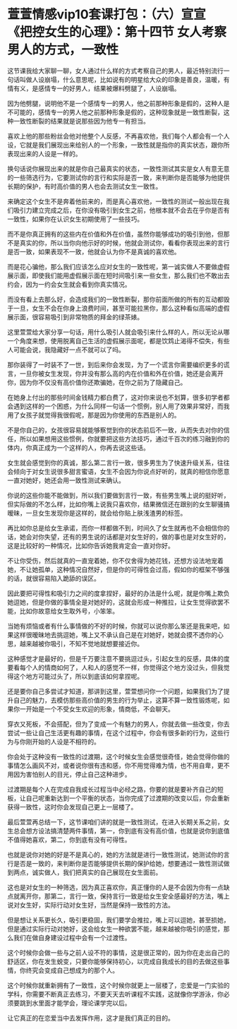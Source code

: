 # 萱萱情感vip10套课打包：（六）宣宣《把控女生的心理》：第十四节 女人考察男人的方式，一致性

这节课我给大家聊一聊，女人通过什么样的方式考察自己的男人，最近特别流行一句话叫做人设崩塌，什么意思呢，比如说有的明星给大众的印象是善良，温暖，有情有义，是感情专一的好男人，结果被爆料劈腿了，人设崩塌。

因为他劈腿，说明他不是一个感情专一的男人，他之前那种形象是假的，这种人是不可能的，感情专一的男人他之前那种形象是假的，这种现象就是一致性断裂，这种一致性断裂的结果就是说那些因为他专一有担当。

喜欢上他的那些粉丝会他对他整个人反感，不再喜欢他，我们每个人都会有一个人设，它就是我们展现出来给别人的一个形象，一致性就是指你的真实状态，跟你所表现出来的人设是一样的。

换句话说你展现出来的就是你自己最真实的状态，一致性测试其实是女人有意无意的一些筛选行为，它要测试你的言行和实际是否一致，来判断你是否能够为他提供长期的保护，有时高价值的男人也会去测试女生一致性。

来确定这个女生不是奔着他前来的，而是真心喜欢他，一致性的测试一般出现在我们吸引力建立完成之后，在你没有吸引到女生之前，他根本就不会去在乎你是否有一致性，如果你在认识女生初期使用了一些技巧。

而不是你真正拥有的这些内在价值和外在价值，虽然你能够成功的吸引到他，但那不是真实的你，所以当你向他示好的时候，他就会测试你，看看你表现出来的言行是否一致，如果表现不一致，他就会认为你不是真诚的喜欢他。

而是花心骗他，那么我们应该怎么应对女生的一致性呢，第一诚实做人不要做虚假展示面，即使我们能用虚假展示面在短时间吸引来一些女生，那么我们也不敢出去约会，因为一约会女生就会看到你真实情况。

而没有看上去那么好，会造成我们的一致性断裂，那你前面所做的所有的互动都毁于一旦，女生不会在你身上浪费时间，甚至可能拉黑你，那么这种看似高端的虚假展示面，很容易吸引到非常物质的拜金的绿茶婊。

这里萱萱给大家分享一句话，用什么吸引人就会吸引来什么样的人，所以无论从哪一个角度来想，使用脱离自己生活的虚假展示面呢，都是饮鸩止渴得不偿失，有些人可能会说，我隐藏好一点不就可以了吗。

那你装得了一时装不了一世，到后来你会发现，为了一个谎言你需要编织更多的谎言，一旦你被女生发现，你并没有那么高的内在价值和外在价值，她还是会离开你，因为你不仅没有高价值你还欺骗她，在你之前为了隐藏自己。

在她身上付出的那些时间金钱精力都白费了，这对你来说也不划算，很多初学者都会遇到这样的一个困惑，为什么同样一句话一个惯例，别人用了效果非常好，而我用了女孩子就觉得我很假呢，那是因为你使用的东西是别人的。

不是你自己的，女孩很容易就能够察觉到你的状态前后不一致，从而失去对你的信任，所以如果想用这些惯例，你就要把这些方法技巧，通过千百次的练习融到你的体内，你真正成为一个这样的人，你再去说这些话。

女生就会感觉到你的真诚，那么第二言行一致，很多男生为了快速升级关系，往往会倾向于对女生说很多甜言蜜语，女生不会因为你说点好听的，就真的相信你愿意一直对她好，她还会用一致性测试来确认。

你说的这些你能不能做到，所以我们要做到言行一致，有些男生嘴上说的挺好听，但实际做的不怎么样，比如你嘴上说我只喜欢你，结果微信还在跟别的女生聊骚搞暧昧，一旦女生发现你是这样的，就会给你贴上肤浅渣男的标签。

再比如你总是给女生承诺，而你一样都做不到，时间久了女生就再也不会相信你的话，她会对你失望，还有的男生说的话都是对女生好的，做的事也是对女生好的，这是比较好的一种情况，比如你告诉她我肯定会一直对你好。

不让你受伤，然后就真的一直宠着她，你不仅舍得为她花钱，还想方设法地宠着她，不让她孤单，这种情况自然好，但是你的可得性会过高，假如你的框架不够强的话，就很容易陷入跪舔的误区。

因此要把可得性和吸引力之间的度拿捏好，最好的办法是什么呢，就是你嘴上欺负她逗她，但是你做的事情全是对她好的，这就会形成一种推拉，让女生觉得欲罢不能，比如你故意给女生取外号，小笨笨。

当她有烦恼或者有什么事情做的不好的时候，你就可以说你那么笨还是我来吧，如果这样很暧昧地去挑逗她，嘴上又不承认自己是在对她好，她就会摸不透你的心思，越来越被你吸引，不知不觉地就想要接近你。

这种感觉才是最好的，但是千万要注意不要挑逗过头，引起女生的反感，具体的度要看每个人的情商如何了，人和人的感觉不一样，你觉得这个地方没过头，但我觉得这个地方可能过头了，所以到底该如何拿捏呢。

还是要你自己多尝试才知道，那讲到这里，萱萱想问你一个问题，如果我们为了提升自己的魅力，去模仿那些高价值的男生的行为举止，这算不算一致性锻炼呢，如果你一开始是一个不受女生欢迎的形象，情商低，不会聊天。

穿衣又死板，不会搭配，但为了变成一个有魅力的男人，你就去做一些改变，你去尝试一些让自己生活更有趣的事情，在这个过程中，你会有很多新的行为，这些行为与你刚开始的人设是不相符的。

你会处于这种没有一致性的过渡期，这个时候女生会感觉很奇怪，她会觉得你做的事情怎么画风不对，或者说你很有违和感，你不用觉得难为情，也不用自卑，更不用因为害怕别人的目光，停止自己这种进步。

过渡期是每个人在完成自我成长过程当中必经之路，你要的就是要补齐自己的短板，让自己呢重新达到一个平衡的状态，当你完成了过渡期的改变以后，你会重新获得一致性，这时你会发现自己更上一层楼了。

最后萱萱再总结一下，这节课咱们讲的就是一致性测试，在进入长期关系之前，女生总会想方设法搞清楚两件事情，第一，你到底有没有高价值，也就是说你到底值不值得她喜欢，第二，你到底有没有可得性。

也就是说你对她的好是不是真心的，她的方法就是进行一致性测试，她测试你的言行是否是一致的，来判断你是否能够提供长期的保护给她，想要通过一致性测试做到两点，诚实做人，我们把真实的自己展现在女生面前。

这也是对女生的一种筛选，因为真正喜欢你，真正懂你的人是不会因为你有一点缺点就离开你，那第二，言行一致，保持言行一致是给女生安全感最好的方法，嘴上说对女生好，实际行动对女生好，当然是保持一致性的方法。

但是想让关系更长久，吸引更稳固，我们要学会推拉，嘴上可以逗她，甚至损她，但是通过实际行动对她好，这会给女生一种欲罢不能，越来越被你吸引的感觉，那么我们在做自身建设过程中会有一个过渡性。

这个时候你会做一些与之前人设不符的事情，这是很正常的，因为你在走出自己的舒适区，你在发生蜕变，只要你能够保持初心，以完成自我成长的目的去做这些事情，你终究会变成自己想成为的那个人。

这个时候你就重新拥有了一致性，这个时候你就更上一层楼了，恋爱是一门实验的学科，你需要不断真正去练习，不要天天去听课程不实践，这就像你学游泳，你必须要跳到水里面才能学会，理论课学完以后。

让它真正的在恋爱当中去发挥作用，这才是我们真正的目的。